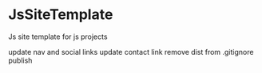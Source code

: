 # JsSiteTemplate
Js site template for js projects

update nav and social links
update contact link
remove dist from .gitignore
publish



